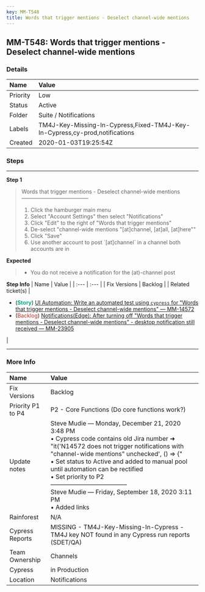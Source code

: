 ```yaml
---
key: MM-T548
title: Words that trigger mentions - Deselect channel-wide mentions
---
```


## MM-T548: Words that trigger mentions - Deselect channel-wide mentions

### Details

| Name     | Value                                                                       |
| :------- | :-------------------------------------------------------------------------- |
| Priority | Low                                                                         |
| Status   | Active                                                                      |
| Folder   | Suite / Notifications                                                       |
| Labels   | TM4J-Key-Missing-In-Cypress,Fixed-TM4J-Key-In-Cypress,cy-prod,notifications |
| Created  | 2020-01-03T19:25:54Z                                                        |

### Steps

<hr/>

**Step 1**

> <article>Words that trigger mentions - Deselect channel-wide mentions<br>–––––––––––––––––––––––––<ol><li>Click the hamburger main menu</li><li>Select "Account Settings" then select "Notifications"</li><li>Click "Edit" to the right of "Words that trigger mentions"</li><li>De-select "channel-wide mentions "[at]channel, [at]all, [at]here""</li><li>Click "Save"</li><li>Use another account to post `[at]channel` in a channel both accounts are in</li></ol></article>

**Expected**

> <article><ul><li>You do not receive a notification for the (at)-channel post</li></ul></article>

**Step Info**
| Name | Value |
| :--- | :--- |
| Fix Versions | Backlog |
| Related ticket(s) | <ul><li>(<strong><span style="color: rgb(0, 168, 133);">Story</span></strong>) <a href="https://mattermost.atlassian.net/browse/MM-14572">UI Automation: Write an automated test using `cypress` for "Words that trigger mentions - Deselect channel-wide mentions" — MM-14572</a></li><li>(<span style="color: rgb(184, 49, 47);">Backlog</span>) <a href="https://mattermost.atlassian.net/browse/MM-23905">Notifications(Edge): After turning off "Words that trigger mentions - Deselect channel-wide mentions" - desktop notification still received — MM-23905</a></li></ul> |

<hr/>

### More Info

| Name              | Value                                                                                                                                                                                                                                                                                                                                                                                                       |
| :---------------- | :---------------------------------------------------------------------------------------------------------------------------------------------------------------------------------------------------------------------------------------------------------------------------------------------------------------------------------------------------------------------------------------------------------- |
| Fix Versions      | Backlog                                                                                                                                                                                                                                                                                                                                                                                                     |
| Priority P1 to P4 | P2 - Core Functions (Do core functions work?)                                                                                                                                                                                                                                                                                                                                                               |
| Update notes      | Steve Mudie — Monday, December 21, 2020 3:48 PM<br>• Cypress code contains old Jira number ➜ "it('N14572 does not trigger notifications with "channel-wide mentions" unchecked', () =&gt; {"<br>• Set status to Active and added to manual pool until automation can be rectified<br>• Set priority to P2<br>–––––––––––––––––––––––––<br>Steve Mudie — Friday, September 18, 2020 3:11 PM<br>• Added links |
| Rainforest        | N/A                                                                                                                                                                                                                                                                                                                                                                                                         |
| Cypress Reports   | MISSING - TM4J-Key-Missing-In-Cypress - TM4J key NOT found in any Cypress run reports (SDET/QA)                                                                                                                                                                                                                                                                                                             |
| Team Ownership    | Channels                                                                                                                                                                                                                                                                                                                                                                                                    |
| Cypress           | in Production                                                                                                                                                                                                                                                                                                                                                                                               |
| Location          | Notifications                                                                                                                                                                                                                                                                                                                                                                                               |
